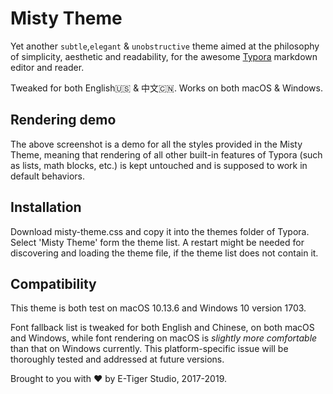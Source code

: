 # Misty Theme

Yet another `subtle`,`elegant` & `unobstructive` theme aimed at the philosophy of simplicity, aesthetic and readability, for the awesome [Typora](https://typora.io/) markdown editor and reader.

Tweaked for both English🇺🇸 & 中文🇨🇳. Works on both macOS & Windows.

## Rendering demo

The above screenshot is a demo for all the styles provided in the Misty Theme, meaning that rendering of all other built-in features of Typora (such as lists, math blocks, etc.) is kept untouched and is supposed to work in default behaviors.

## Installation

Download misty-theme.css and copy it into the themes folder of Typora. Select 'Misty Theme' form the theme list. A restart might be needed for discovering and loading the theme file, if the theme list does not contain it.

## Compatibility

This theme is both test on macOS 10.13.6 and Windows 10 version 1703.

Font fallback list is tweaked for both English and Chinese, on both macOS and Windows, while font rendering on macOS is *slightly more comfortable* than that on Windows currently. This platform-specific issue will be thoroughly tested and addressed at future versions.



Brought to you with ❤️ by E-Tiger Studio, 2017-2019.